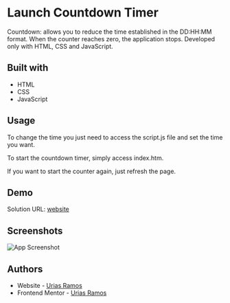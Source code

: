 # Launch Countdown Timer

Countdown: allows you to reduce the time established in the DD:HH:MM format. When the counter reaches zero, the application stops. Developed only with HTML, CSS and JavaScript.

## Built with
- HTML
- CSS
- JavaScript

## Usage

To change the time you just need to access the script.js file and set the time you want.

To start the countdown timer, simply access index.htm.

If you want to start the counter again, just refresh the page.

## Demo
Solution URL: [website](https://urias-ramos.github.io/Launch-Countdown-Timer/)

## Screenshots

![App Screenshot](https://drive.google.com/uc?id=1TEgWnGad2la07j5mWCp8alDdUa2miE50)

## Authors

- Website - [Urias Ramos](https://pa.linkedin.com/in/urias-ramos-5a6106271)
- Frontend Mentor - [Urias Ramos](https://www.frontendmentor.io/profile/urias-ramos)